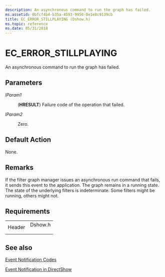 ```yaml
---
description: An asynchronous command to run the graph has failed.
ms.assetid: 0bfcf4b4-b35a-4593-9956-8e1e8c9139cb
title: EC_ERROR_STILLPLAYING (Dshow.h)
ms.topic: reference
ms.date: 05/31/2018
---
```


# EC\_ERROR\_STILLPLAYING

An asynchronous command to run the graph has failed.

## Parameters

<dl> <dt>

<span id="lParam1"></span><span id="lparam1"></span><span id="LPARAM1"></span>*lParam1*
</dt> <dd>

(**HRESULT**) Failure code of the operation that failed.

</dd> <dt>

<span id="lParam2"></span><span id="lparam2"></span><span id="LPARAM2"></span>*lParam2*
</dt> <dd>

Zero.

</dd> </dl>

## Default Action

None.

## Remarks

If the filter graph manager issues an asynchronous run command that fails, it sends this event to the application. The graph remains in a running state. The state of the underlying filters is indeterminate. Some filters might be running, others might not.

## Requirements



|                   |                                                                                    |
|-------------------|------------------------------------------------------------------------------------|
| Header<br/> | <dl> <dt>Dshow.h</dt> </dl> |



## See also

<dl> <dt>

[Event Notification Codes](event-notification-codes.md)
</dt> <dt>

[Event Notification in DirectShow](event-notification-in-directshow.md)
</dt> </dl>

 

 




